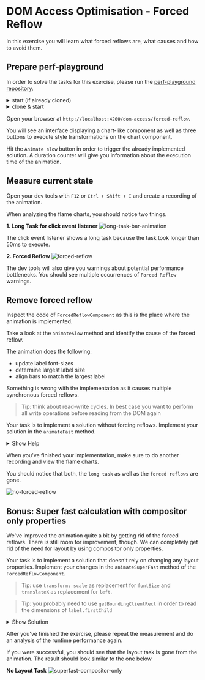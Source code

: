 # DOM Access Optimisation - Forced Reflow

In this exercise you will learn what forced reflows are, what causes and how to
avoid them.

## Prepare perf-playground

In order to solve the tasks for this exercise, please run the [perf-playground repository](https://github.com/push-based/perf-playground).

<details>
  <summary>start (if already cloned)</summary>

```bash
npm run start
```

</details>

<details>
  <summary>clone & start</summary>

```bash
git clone https://github.com/push-based/perf-playground.git

cd perf-playground

npm install

npm run start
```

</details>

Open your browser at `http://localhost:4200/dom-access/forced-reflow`.

You will see an interface displaying a chart-like component as well as three
buttons to execute style transformations on the chart component.

Hit the `Animate slow` button in order to trigger the already implemented solution.
A duration counter will give you information about the execution time of the
animation.

## Measure current state

Open your dev tools with `F12` or `Ctrl + Shift + I` and create a recording of the
animation.

When analyzing the flame charts, you should notice two things.

**1. Long Task for click event listener**
![long-task-bar-animation](dom-access/long-task-bar-animation.png)

The click event listener shows a long task because the task took longer than 50ms
to execute.

**2. Forced Reflow**
![forced-reflow](dom-access/forced-reflow.png)

The dev tools will also give you warnings about potential performance bottlenecks.
You should see multiple occurrences of `Forced Reflow` warnings.

## Remove forced reflow

Inspect the code of `ForcedReflowComponent` as this is the place where the
animation is implemented.

Take a look at the `animateSlow` method and identify the cause of the forced reflow.

The animation does the following:
* update label font-sizes
* determine largest label size
* align bars to match the largest label


Something is wrong with the implementation as it causes multiple synchronous forced
reflows.

> Tip: think about read-write cycles. In best case you want to perform
> all write operations before reading from the DOM again

Your task is to implement a solution without forcing reflows.
Implement your solution in the `animateFast` method.

<details>
  <summary>Show Help</summary>

```ts

animateFast(): void {
  // first update all labels (write)
  this.menuItems.forEach(item => {
    const nativeElement = item.nativeElement;
    const label: HTMLElement = nativeElement.querySelector('.label') as HTMLElement;
    label.style.fontSize = fontSize;
  });

  // layout is now stable
  // determine largest label (read)
  this.menuItems.forEach(item => {
    const nativeElement = item.nativeElement;
    const label: HTMLElement = nativeElement.querySelector('.label') as HTMLElement;
    largest = Math.max(largest, (label.firstChild as HTMLElement).offsetWidth + 5);
  });

  // align bars to largest label (write)
  this.menuItems.forEach(item => {
    const nativeElement = item.nativeElement;
    const bar: HTMLElement = nativeElement.querySelector('.bar') as HTMLElement;
    bar.style.left = `${largest}px`;
  });
}
```

</details>

When you've finished your implementation, make sure to do another recording and
view the flame charts.

You should notice that both, the `long task` as well as the `forced reflows` are gone.

![no-forced-reflow](dom-access/no-forced-reflow.png)

## Bonus: Super fast calculation with compositor only properties

We've improved the animation quite a bit by getting rid of the forced reflows.
There is still room for improvement, though. We can completely get rid of the need
for layout by using compositor only properties.

Your task is to implement a solution that doesn't rely on changing any
layout properties.
Implement your changes in the `animateSuperFast` method of the `ForcedReflowComponent`.

> Tip: use `transform: scale` as replacement for `fontSize` and `translateX` as replacement for `left`.

> Tip: you probably need to use `getBoundingClientRect` in order to read the dimensions of `label.firstChild`


<details>
  <summary>Show Solution</summary>

```ts
animateSuperFast(): void {
    const start = performance.now();
    let largest = 0;

    this.fat = !this.fat;
    // set scale instead of fontSize
    const scale = this.fat ? 1.25 : 1;

    this.menuItems.forEach(item => {
      /* other stuff */
      // change transform property instead of `fontSize`
      label.style.transform = `scale(${scale})`;
    });
    // update fontSize and determine largest label
    this.menuItems.forEach(item => {
      /* other stuff */
      // read dimensions with getBoundingClientRect
      largest = Math.max(largest, (label.firstChild as HTMLElement).getBoundingClientRect().width + 5);
    });

    // align bars to largest label
    this.menuItems.forEach(item => {
      /* other stuff */
      // align bar by setting transform: translateX instead of left
      bar.style.transform = `translateX(${largest - 42}px)`;
    });
    this.cdRef.detectChanges();
  }
```

</details>

After you've finished the exercise, please repeat the measurement and do an analysis
of the runtime performance again.

If you were successful, you should see that the layout task is gone from the animation.
The result should look similar to the one below

**No Layout Task**
![superfast-compositor-only](dom-access/superfast-compositor-only.png)

